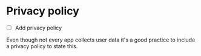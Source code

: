 # Privacy policy

- [ ] Add privacy policy

Even though not every app collects user data it's a good practice to include a privacy policy to state this.

